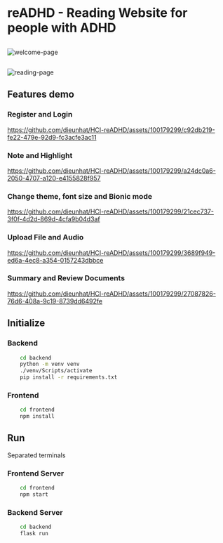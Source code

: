 # reADHD - Reading Website for people with ADHD

##
![welcome-page](https://github.com/dieunhat/HCI-reADHD/assets/40814521/df678d1c-5b5e-4d89-8d0d-2c06e0ac472a)

##
![reading-page](https://github.com/dieunhat/HCI-reADHD/assets/40814521/9d96d92d-40ce-4512-9acf-defd3ae4dd46)

## Features demo
### Register and Login
https://github.com/dieunhat/HCI-reADHD/assets/100179299/c92db219-fe22-479e-92d9-fc3acfe3ac11

### Note and Highlight
https://github.com/dieunhat/HCI-reADHD/assets/100179299/a24dc0a6-2050-4707-a120-e4155828f957

### Change theme, font size and Bionic mode
https://github.com/dieunhat/HCI-reADHD/assets/100179299/21cec737-3f0f-4d2d-869d-4cfa9b04d3af

### Upload File and Audio
https://github.com/dieunhat/HCI-reADHD/assets/100179299/3689f949-ed6a-4ec8-a354-0157243dbbce

### Summary and Review Documents
https://github.com/dieunhat/HCI-reADHD/assets/100179299/27087826-76d6-408a-9c19-8739dd6492fe





## Initialize
### Backend
```bash
    cd backend
    python -m venv venv
    ./venv/Scripts/activate
    pip install -r requirements.txt
```

### Frontend
```bash
    cd frontend
    npm install
```

## Run

Separated terminals

### Frontend Server
```bash
    cd frontend
    npm start
```
### Backend Server
```bash
    cd backend
    flask run

